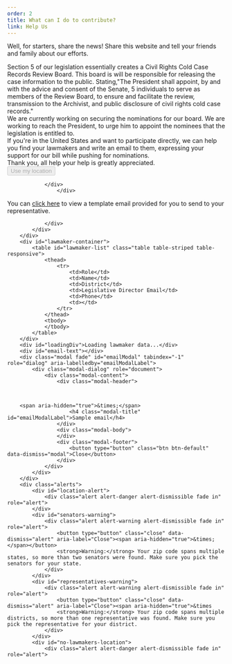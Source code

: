 ```yaml
---
order: 2
title: What can I do to contribute? 
link: Help Us
---
```



Well, for starters, share the news! Share this website and tell your friends and family about our efforts.

<div>	
<div>
<div>
<div>
Section 5 of our legislation essentially creates a Civil Rights Cold Case Records Review Board. This board is will be responsible for releasing the case information to the public. Stating,"The President shall appoint, by and with the advice and consent of the Senate, 5 individuals to serve as members of the Review Board, to ensure and facilitate the review, transmission to the Archivist, and public disclosure of civil rights cold case records."

<div>	
<div>
<div>
<div>
We are currently working on securing the nominations for our board. We are working to reach the President, to urge him to appoint the nominees that the legislation is entitled to. 
<div>	
<div>
<div>
<div>
If you're in the United States and want to participate directly, we can help you find your lawmakers and write an email to them, expressing your support for our bill while pushing for nominations. 
<div>	
<div>
<div>
<div>
<div>	
Thank you, all help your help is greatly appreciated.
<div>	
<div>
<div>
<div>
<div>	
<div>	
<div>
<div>
<div>

<div class="panel panel-default">
	<div class="panel-body">
		<div class="row">
			<div class="col-md-3 col-md-offset-3">
				<button id="find-lawmakers-location" disabled="disabled" class="btn btn-primary">Use my location</button>
				
				</div>
					</div>
				
You can <a href="javascript:void(0)" onclick="emailPopup('Representative', '', 'rep')">click here</a> to view a template email provided for you to send to your representative.

				</div>
			</div>
		</div>
		<div id="lawmaker-container">
			<table id="lawmaker-list" class="table table-striped table-responsive">
				<thead>
					<tr>
						<td>Role</td>
						<td>Name</td>
						<td>District</td>
						<td>Legislative Director Email</td>
						<td>Phone</td>
						<td></td>
					</tr>
				</thead>
				<tbody>
				</tbody>
			</table>
		</div>
		<div id="loadingDiv">Loading lawmaker data...</div>
		<div id="email-text"></div>
		<div class="modal fade" id="emailModal" tabindex="-1" role="dialog" aria-labelledby="emailModalLabel">
			<div class="modal-dialog" role="document">
				<div class="modal-content">
					<div class="modal-header">
						
						
						
		<span aria-hidden="true">&times;</span>
						<h4 class="modal-title" id="emailModalLabel">Sample email</h4>
					</div>
					<div class="modal-body">
					</div>
					<div class="modal-footer">
						<button type="button" class="btn btn-default" data-dismiss="modal">Close</button>
					</div>
				</div>
			</div>
		</div>
		<div class="alerts">
			<div id="location-alert">
				<div class="alert alert-danger alert-dismissible fade in" role="alert">
			</div>
			<div id="senators-warning">
				<div class="alert alert-warning alert-dismissible fade in" role="alert">
					<button type="button" class="close" data-dismiss="alert" aria-label="Close"><span aria-hidden="true">&times;</span></button>
					<strong>Warning:</strong> Your zip code spans multiple states, so more than two senators were found. Make sure you pick the senators for your state.
				</div>
			</div>
			<div id="representatives-warning">
				<div class="alert alert-warning alert-dismissible fade in" role="alert">
					<button type="button" class="close" data-dismiss="alert" aria-label="Close"><span aria-hidden="true">&times
					<strong>Warning:</strong> Your zip code spans multiple districts, so more than one representative was found. Make sure you pick the representative for your district.
				</div>
			</div>
			<div id="no-lawmakers-location">
				<div class="alert alert-danger alert-dismissible fade in" role="alert">
					
					
